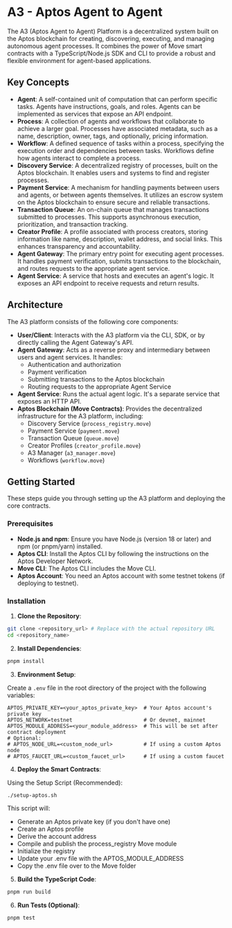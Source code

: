 # A3 - Aptos Agent to Agent

The A3 (Aptos Agent to Agent) Platform is a decentralized system built on the Aptos blockchain for creating, discovering, executing, and managing autonomous agent processes. It combines the power of Move smart contracts with a TypeScript/Node.js SDK and CLI to provide a robust and flexible environment for agent-based applications.

## Key Concepts

- **Agent**: A self-contained unit of computation that can perform specific tasks. Agents have instructions, goals, and roles. Agents can be implemented as services that expose an API endpoint.
- **Process**: A collection of agents and workflows that collaborate to achieve a larger goal. Processes have associated metadata, such as a name, description, owner, tags, and optionally, pricing information.
- **Workflow**: A defined sequence of tasks within a process, specifying the execution order and dependencies between tasks. Workflows define how agents interact to complete a process.
- **Discovery Service**: A decentralized registry of processes, built on the Aptos blockchain. It enables users and systems to find and register processes.
- **Payment Service**: A mechanism for handling payments between users and agents, or between agents themselves. It utilizes an escrow system on the Aptos blockchain to ensure secure and reliable transactions.
- **Transaction Queue**: An on-chain queue that manages transactions submitted to processes. This supports asynchronous execution, prioritization, and transaction tracking.
- **Creator Profile**: A profile associated with process creators, storing information like name, description, wallet address, and social links. This enhances transparency and accountability.
- **Agent Gateway**: The primary entry point for executing agent processes. It handles payment verification, submits transactions to the blockchain, and routes requests to the appropriate agent service.
- **Agent Service**: A service that hosts and executes an agent's logic. It exposes an API endpoint to receive requests and return results.

## Architecture

The A3 platform consists of the following core components:

- **User/Client**: Interacts with the A3 platform via the CLI, SDK, or by directly calling the Agent Gateway's API.
- **Agent Gateway**: Acts as a reverse proxy and intermediary between users and agent services. It handles:
  - Authentication and authorization
  - Payment verification
  - Submitting transactions to the Aptos blockchain
  - Routing requests to the appropriate Agent Service
- **Agent Service**: Runs the actual agent logic. It's a separate service that exposes an HTTP API.
- **Aptos Blockchain (Move Contracts)**: Provides the decentralized infrastructure for the A3 platform, including:
  - Discovery Service (`process_registry.move`)
  - Payment Service (`payment.move`)
  - Transaction Queue (`queue.move`)
  - Creator Profiles (`creator_profile.move`)
  - A3 Manager (`a3_manager.move`)
  - Workflows (`workflow.move`)

## Getting Started

These steps guide you through setting up the A3 platform and deploying the core contracts.

### Prerequisites

- **Node.js and npm**: Ensure you have Node.js (version 18 or later) and npm (or pnpm/yarn) installed.
- **Aptos CLI**: Install the Aptos CLI by following the instructions on the Aptos Developer Network.
- **Move CLI**: The Aptos CLI includes the Move CLI.
- **Aptos Account**: You need an Aptos account with some testnet tokens (if deploying to testnet).

### Installation

1. **Clone the Repository**:

```bash
git clone <repository_url> # Replace with the actual repository URL
cd <repository_name>
```

2. **Install Dependencies**:

```bash
pnpm install
```

3. **Environment Setup**:

Create a `.env` file in the root directory of the project with the following variables:

```
APTOS_PRIVATE_KEY=<your_aptos_private_key>  # Your Aptos account's private key
APTOS_NETWORK=testnet                       # Or devnet, mainnet
APTOS_MODULE_ADDRESS=<your_module_address>  # This will be set after contract deployment
# Optional:
# APTOS_NODE_URL=<custom_node_url>          # If using a custom Aptos node
# APTOS_FAUCET_URL=<custom_faucet_url>      # If using a custom faucet
```

4. **Deploy the Smart Contracts**:

Using the Setup Script (Recommended):

```bash
./setup-aptos.sh
```

This script will:
- Generate an Aptos private key (if you don't have one)
- Create an Aptos profile
- Derive the account address
- Compile and publish the process_registry Move module
- Initialize the registry
- Update your .env file with the APTOS_MODULE_ADDRESS
- Copy the .env file over to the Move folder

5. **Build the TypeScript Code**:

```bash
pnpm run build
```

6. **Run Tests (Optional)**:

```bash
pnpm test
```
